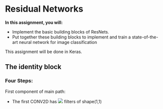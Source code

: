 # Residual Networks

**In this assignment, you will:**
- Implement the basic building blocks of ResNets.
- Put together these building blocks to implement and train a state-of-the-art neural network for image classification

This assignment will be done in Keras.

## The identity block

### Four Steps:

First component of main path:
- The first CONV2D has <img src="https://latex.codecogs.com/gif.latex?_{F_{1}}"> filters of shape(1,1)
